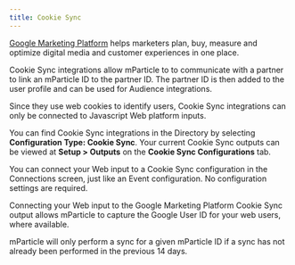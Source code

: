 ```yaml
---
title: Cookie Sync
---
```


[Google Marketing Platform](https://marketingplatform.google.com/about/enterprise/) helps marketers plan, buy, measure and optimize digital media and customer experiences in one place.

Cookie Sync integrations allow mParticle to to communicate with a partner to link an mParticle ID to the partner ID. The partner ID is then added to the user profile and can be used for Audience integrations.

Since they use web cookies to identify users, Cookie Sync integrations can only be connected to Javascript Web platform inputs.

You can find Cookie Sync integrations in the Directory by selecting **Configuration Type: Cookie Sync**. Your current Cookie Sync outputs can be viewed at **Setup > Outputs** on the **Cookie Sync Configurations** tab.

You can connect your Web input to a Cookie Sync configuration in the Connections screen, just like an Event configuration. No configuration settings are required.

Connecting your Web input to the Google Marketing Platform Cookie Sync output allows mParticle to capture the Google User ID for your web users, where available.
 
mParticle will only perform a sync for a given mParticle ID if a sync has not already been performed in the previous 14 days. 